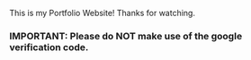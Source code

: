 This is my Portfolio Website! Thanks for watching.

### IMPORTANT: Please do NOT make use of the google verification code.
